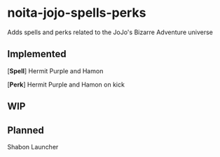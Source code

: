 # noita-jojo-spells-perks
Adds spells and perks related to the JoJo's Bizarre Adventure universe

## Implemented
[**Spell**] Hermit Purple and Hamon

[**Perk**] Hermit Purple and Hamon on kick

## WIP

## Planned
Shabon Launcher
